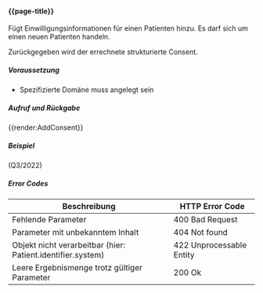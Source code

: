 #### {{page-title}}

Fügt Einwilligungsinformationen für einen Patienten hinzu. Es darf sich um einen neuen Patienten handeln.

Zurückgegeben wird der errechnete strukturierte Consent.

##### **Voraussetzung**
- Spezifizierte Domäne muss angelegt sein

##### **Aufruf und Rückgabe**
{{render:AddConsent}}

##### **Beispiel**
(Q3/2022)

##### **Error Codes**

| Beschreibung|HTTP Error Code|
--- | ---
|Fehlende Parameter|400 Bad Request|
|Parameter mit unbekanntem Inhalt|404 Not found|
|Objekt nicht verarbeitbar (hier: Patient.identifier.system)|422 Unprocessable Entity|
|Leere Ergebnismenge trotz gültiger Parameter|200 Ok|
